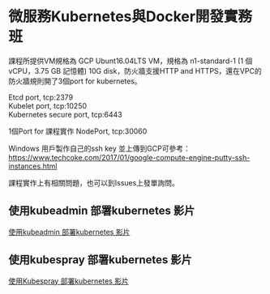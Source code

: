 # 微服務Kubernetes與Docker開發實務班

課程所提供VM規格為 GCP Ubunt16.04LTS VM，規格為 n1-standard-1 (1 個 vCPU，3.75 GB 記憶體) 10G disk，防火牆支援HTTP and HTTPS，還在VPC的防火牆規則開了3個port for kubernetes。

Etcd port, tcp:2379  
Kubelet port, tcp:10250  
Kubernetes secure port, tcp:6443  

1個Port for 課程實作 
NodePort, tcp:30060

Windows 用戶製作自己的ssh key 並上傳到GCP可參考：https://www.techcoke.com/2017/01/google-compute-engine-putty-ssh-instances.html

課程實作上有相關問題，也可以到Issues上發單詢問。

## 使用kubeadmin 部署kubernetes 影片
[使用kubeadmin 部署kubernetes 影片](https://youtu.be/JjOekmoacBg)
## 使用kubespray 部署kubernetes 影片
[使用Kubespray 部署kubernetes 影片](https://youtu.be/S1YaX8XZTrY)

